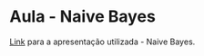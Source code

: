 # Aula - Naive Bayes

[Link](https://drive.google.com/open?id=1kj_1S-QSBZynQYZ7Jwpa3Uf3aFq11IDN8RquFkgzhWg) para a apresentação utilizada - Naive Bayes.
